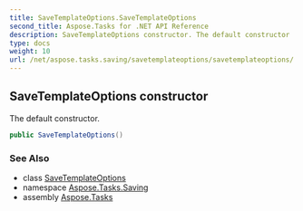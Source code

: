 ```yaml
---
title: SaveTemplateOptions.SaveTemplateOptions
second_title: Aspose.Tasks for .NET API Reference
description: SaveTemplateOptions constructor. The default constructor
type: docs
weight: 10
url: /net/aspose.tasks.saving/savetemplateoptions/savetemplateoptions/
---
```

## SaveTemplateOptions constructor

The default constructor.

```csharp
public SaveTemplateOptions()
```

### See Also

* class [SaveTemplateOptions](../)
* namespace [Aspose.Tasks.Saving](../../savetemplateoptions/)
* assembly [Aspose.Tasks](../../../)


